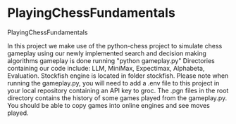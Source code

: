 # PlayingChessFundamentals
PlayingChessFundamentals


In this project we make use of the python-chess project to simulate
chess gameplay using our newly implemented search and decision making algorithms
gameplay is done running "python gameplay.py"
Directories containing our code include:
LLM, MiniMax, Expectimax, Alphabeta, Evaluation.
Stockfish engine is located in folder stockfish.
Please note when running the gameplay.py, you will need to add a .env file to this project in your local repository containing an API key to groc.
The .pgn files in the root directory contains the history of some games played from the gameplay.py.
You should be able to copy games into online engines and see moves played. 
